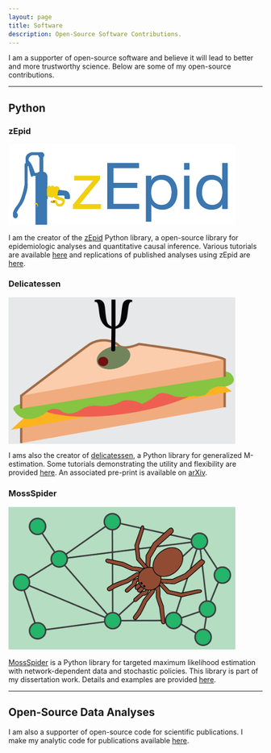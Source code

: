 ```yaml
---
layout: page
title: Software
description: Open-Source Software Contributions.
---
```


I am a supporter of open-source software and believe it will lead to better and more trustworthy science. Below are 
some of my open-source contributions.

------------------

## Python


### zEpid

<img src="assets/images/zepid_logo.png" alt="zEpid_logo" width="450">

I am the creator of the [zEpid](https://github.com/pzivich/zEpid) Python library, a open-source library for 
epidemiologic analyses and quantitative causal inference. Various tutorials are available 
[here](https://github.com/pzivich/Python-for-Epidemiologists/tree/master/3_Epidemiology_Analysis) and replications of
published analyses using zEpid are [here](https://github.com/pzivich/zEpid-replications).


### Delicatessen

<img align="center" src="assets/images/delicatessen_header.png" alt="deli_logo" width="450">

I ams also the creator of [delicatessen](https://github.com/pzivich/Delicatessen), a Python library for generalized 
M-estimation. Some tutorials demonstrating the utility and flexibility are provided 
[here](https://deli.readthedocs.io/en/latest/Examples.html). An associated pre-print is available on 
[arXiv](https://arxiv.org/abs/2203.11300).


### MossSpider

<img src="assets/images/mossspider_header.png" alt="mossspider_logo" width="450">

[MossSpider](https://github.com/pzivich/MossSpider) is a Python library for targeted maximum likelihood estimation with
network-dependent data and stochastic policies. This library is part of my dissertation work.  Details and examples are
provided [here](https://mossspider.readthedocs.io/en/latest/).

------------------

## Open-Source Data Analyses

I am also a supporter of open-source code for scientific publications. I make my analytic code for publications 
available [here](https://github.com/pzivich/publications-code).
